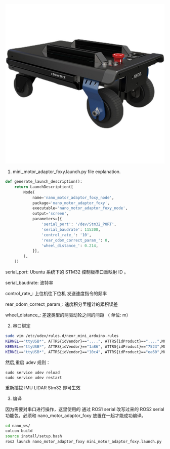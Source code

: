 ![](images/neor.jpg)

1. mini_motor_adaptor_foxy.launch.py file explanation.

```python
def generate_launch_description():
    return LaunchDescription([
        Node(
            name='nano_motor_adaptor_foxy_node',
            package='nano_motor_adaptor_foxy',
            executable='nano_motor_adaptor_foxy_node',
            output='screen',
            parameters=[{
                'serial_port': '/dev/Stm32_PORT',
                'serial_baudrate': 115200, 
                'control_rate_': '10',
                'rear_odom_correct_param_': 0,
                'wheel_distance_': 0.214,
            }],
        ),
    ])
```

serial_port:   Ubuntu 系统下的 STM32 控制板串口重映射 ID 。

serial_baudrate: 波特率

control_rate_: 上位机往下位机 发送速度指令的频率

rear_odom_correct_param_: 速度积分里程计的累积误差

wheel_distance_: 差速类型的两驱动轮之间的间距 （ 单位: m）

2. 串口绑定

```bash
sudo vim /etc/udev/rules.d/neor_mini_arduino.rules
KERNEL=="ttyUSB*", ATTRS{idVendor}=="....", ATTRS{idProduct}=="....",MODE:="0777", SYMLINK+="Stm32_PORT"
KERNEL=="ttyUSB*", ATTRS{idVendor}=="1a86", ATTRS{idProduct}=="7523",MODE:="0777", SYMLINK+="IMU_PORT"
KERNEL=="ttyUSB*", ATTRS{idVendor}=="10c4", ATTRS{idProduct}=="ea60",MODE:="0777", SYMLINK+="LIDAR_PORT"
```

然后,重启 udev 规则：

```
sudo service udev reload
sudo service udev restart
```

重新插拔 IMU LIDAR Stm32 即可生效

3. 编译

因为需要对串口进行操作，这里使用的 通过 ROS1 serial 改写过来的 ROS2 serial 功能包，必须和 nano_motor_adaptor_foxy 放置在一起才能成功编译。

```bash
cd nano_ws/
colcon build
source install/setup.bash
ros2 launch nano_motor_adaptor_foxy mini_motor_adaptor_foxy.launch.py
```
